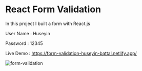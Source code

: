 # React Form Validation

In this project I built a form with React.js

User Name : Huseyin

Password  : 12345

Live Demo : https://form-validation-huseyin-battal.netlify.app/

![form-validation](https://user-images.githubusercontent.com/95706081/177315279-d5563075-f901-4231-97d4-ac91ed9c5944.gif)
